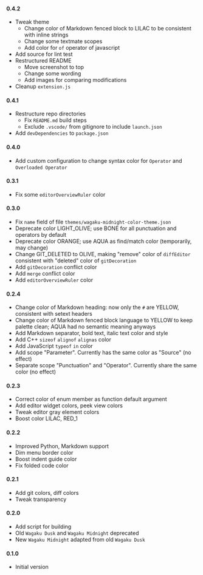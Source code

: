 #### 0.4.2

- Tweak theme
  - Change color of Markdown fenced block to LILAC to be consistent with inline strings
  - Change some textmate scopes
  - Add color for `of` operator of javascript
- Add source for lint test
- Restructured README
  - Move screenshot to top
  - Change some wording
  - Add images for comparing modifications
- Cleanup `extension.js`

#### 0.4.1

- Restructure repo directories
  - Fix `README.md` build steps
  - Exclude `.vscode/` from gitignore to include `launch.json`
- Add `devDependencies` to `package.json`

#### 0.4.0

- Add custom configuration to change syntax color for `Operator` and `Overloaded Operator`

#### 0.3.1

- Fix some `editorOverviewRuler` color

#### 0.3.0

- Fix `name` field of file `themes/wagaku-midnight-color-theme.json`
- Deprecate color LIGHT_OLIVE; use BONE for all punctuation and operators by default
- Deprecate color ORANGE; use AQUA as find/match color (temporarily, may change)
- Change GIT_DELETED to OLIVE, making "remove" color of `diffEditor` consistent with "deleted" color of `gitDecoration`
- Add `gitDecoration` conflict color
- Add `merge` conflict color
- Add `editorOverviewRuler` color

#### 0.2.4

- Change color of Markdown heading: now only the `#` are YELLOW, consistent with setext headers
- Change color of Markdown fenced block language to YELLOW to keep palette clean; AQUA had no semantic meaning anyways
- Add Markdown separator, bold text, italic text color and style
- Add C++ `sizeof` `alignof` `alignas` color
- Add JavaScript `typeof` `in` color
- Add scope "Parameter". Currently has the same color as "Source" (no effect)
- Separate scope "Punctuation" and "Operator". Currently share the same color (no effect)

#### 0.2.3

- Correct color of enum member as function default argument
- Add editor widget colors, peek view colors
- Tweak editor gray element colors
- Boost color LILAC, RED_1

#### 0.2.2

- Improved Python, Markdown support
- Dim menu border color
- Boost indent guide color
- Fix folded code color

#### 0.2.1

- Add git colors, diff colors
- Tweak transparency

#### 0.2.0

- Add script for building
- Old `Wagaku Dusk` and `Wagaku Midnight` deprecated
- New `Wagaku Midnight` adapted from old `Wagaku Dusk`

#### 0.1.0

- Initial version
